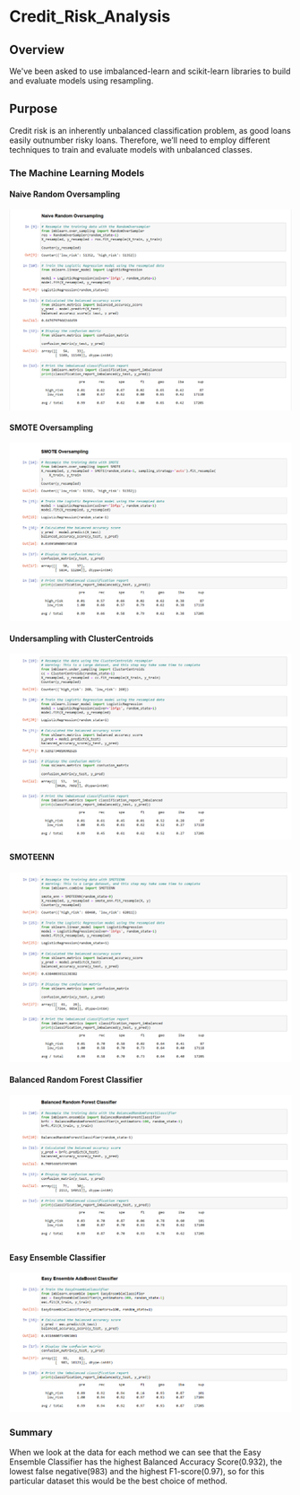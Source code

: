 # Credit_Risk_Analysis
## Overview
We've been asked to use imbalanced-learn and scikit-learn libraries to build and evaluate models using resampling.

## Purpose
Credit risk is an inherently unbalanced classification problem, as good loans easily outnumber risky loans. Therefore, we’ll need to employ different techniques to train and evaluate models with unbalanced classes.

### The Machine Learning Models

#### Naive Random Oversampling

![Naive Random Oversampling](images/Naive_Random.png)

#### SMOTE Oversampling

![Smote Oversampling](images/smote.png)
#### Undersampling with ClusterCentroids

![Undersampling - ClusterCentroids](images/undersampling.png)

#### SMOTEENN

![Combination - SMOTEENN](images/combination_sampling.png)

#### Balanced Random Forest Classifier

![Balanced Random Forest](images/balanced_forest.png)

#### Easy Ensemble Classifier

![Easy Ensemble Classifier](images/ensemble.png)

### Summary
When we look at the data for each method we can see that the Easy Ensemble Classifier has the highest Balanced Accuracy Score(0.932), the lowest false negative(983) and the highest F1-score(0.97), so for this particular dataset this would be the best choice of method.